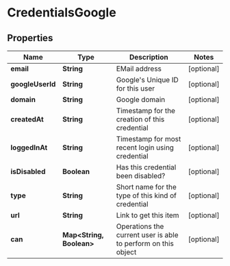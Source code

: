 
# CredentialsGoogle

## Properties
Name | Type | Description | Notes
------------ | ------------- | ------------- | -------------
**email** | **String** | EMail address |  [optional]
**googleUserId** | **String** | Google&#39;s Unique ID for this user |  [optional]
**domain** | **String** | Google domain |  [optional]
**createdAt** | **String** | Timestamp for the creation of this credential |  [optional]
**loggedInAt** | **String** | Timestamp for most recent login using credential |  [optional]
**isDisabled** | **Boolean** | Has this credential been disabled? |  [optional]
**type** | **String** | Short name for the type of this kind of credential |  [optional]
**url** | **String** | Link to get this item |  [optional]
**can** | **Map&lt;String, Boolean&gt;** | Operations the current user is able to perform on this object |  [optional]



